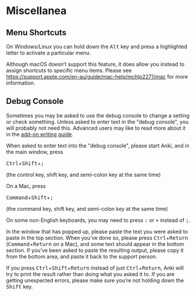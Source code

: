# Miscellanea

<!-- toc -->

## Menu Shortcuts

On Windows/Linux you can hold down the <kbd>Alt</kbd> key and press a highlighted
letter to activate a particular menu.

Although macOS doesn’t support this feature, it does allow you instead to assign
shortcuts to specific menu items. Please see
<https://support.apple.com/en-au/guide/mac-help/mchlp2271/mac>
for more information.

## Debug Console

Sometimes you may be asked to use the debug console to change a setting
or check something. Unless asked to enter text in the "debug console",
you will probably not need this. Advanced users may like to read more
about it in the [add-on writing guide](https://addon-docs.ankiweb.net/debugging.html#debug-console).

When asked to enter text into the "debug console", please start Anki,
and in the main window, press

<kbd>Ctrl</kbd>+<kbd>Shift</kbd>+<kbd>;</kbd>

(the control key, shift key, and semi-colon key at the same time)

On a Mac, press

<kbd>Command</kbd>+<kbd>Shift</kbd>+<kbd>;</kbd>

(the command key, shift key, and semi-colon key at the same time)

On some non-English keyboards, you may need to press <kbd>:</kbd> or <kbd>+</kbd> instead
of <kbd>;</kbd>.

In the window that has popped up, please paste the text you were asked
to paste in the top section. When you’ve done so, please press
<kbd>Ctrl</kbd>+<kbd>Return</kbd> (<kbd>Command</kbd>+<kbd>Return</kbd> on a Mac), and some text should appear in
the bottom section. If you’ve been asked to paste the resulting output,
please copy it from the bottom area, and paste it back to the support
person.

If you press <kbd>Ctrl</kbd>+<kbd>Shift</kbd>+<kbd>Return</kbd> instead of just <kbd>Ctrl</kbd>+<kbd>Return</kbd>, Anki will
try to print the result rather than doing what you asked it to. If you
are getting unexpected errors, please make sure you’re not holding down
the <kbd>Shift</kbd> key.
